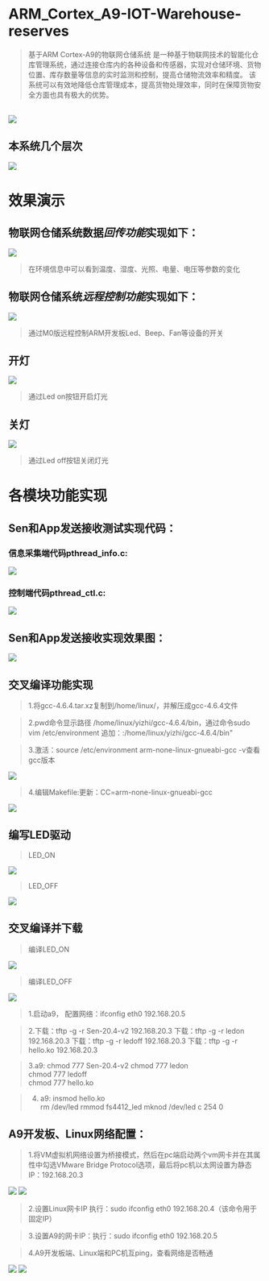 # ARM_Cortex_A9-IOT-Warehouse-reserves
>基于ARM Cortex-A9的物联网仓储系统
>是一种基于物联网技术的智能化仓库管理系统，通过连接仓库内的各种设备和传感器，实现对仓储环境、货物位置、库存数量等信息的实时监测和控制，提高仓储物流效率和精度。
>该系统可以有效地降低仓库管理成本，提高货物处理效率，同时在保障货物安全方面也具有极大的优势。
<br>
<img src="https://github.com/ZhangHalfGod/Picture/blob/main/%E5%9B%BE%E7%89%87%202.png">  

## 本系统几个层次  
<img src="https://github.com/ZhangHalfGod/Picture/blob/main/%E5%9B%BE%E7%89%87%201.png">  

# 效果演示  

## 物联网仓储系统数据*回传功能*实现如下：  
<img src="https://github.com/ZhangHalfGod/Picture/blob/main/%E5%9B%BE%E7%89%87%203.png">  

>在环境信息中可以看到温度、湿度、光照、电量、电压等参数的变化

## 物联网仓储系统*远程控制功能*实现如下：
<img src="https://github.com/ZhangHalfGod/Picture/blob/main/%E5%9B%BE%E7%89%87%204.png">  

>通过M0版远程控制ARM开发板Led、Beep、Fan等设备的开关


## 开灯
<img src="https://github.com/ZhangHalfGod/Picture/blob/main/%E5%9B%BE%E7%89%87%205.png">  

>通过Led on按钮开启灯光

## 关灯
<img src="https://github.com/ZhangHalfGod/Picture/blob/main/%E5%9B%BE%E7%89%87%206.png">  

>通过Led off按钮关闭灯光


# 各模块功能实现  
## Sen和App发送接收测试实现代码：  
### 信息采集端代码pthread_info.c:
<img src="https://github.com/ZhangHalfGod/Picture/blob/main/%E5%9B%BE%E7%89%87%207.png">  

### 控制端代码pthread_ctl.c:
<img src="https://github.com/ZhangHalfGod/Picture/blob/main/%E5%9B%BE%E7%89%87%208.png">  

## Sen和App发送接收实现效果图：
<img src="https://github.com/ZhangHalfGod/Picture/blob/main/%E5%9B%BE%E7%89%87%209.png"> 


## 交叉编译功能实现  

>1.将gcc-4.6.4.tar.xz复制到/home/linux/，并解压成gcc-4.6.4文件

>2.pwd命令显示路径 /home/linux/yizhi/gcc-4.6.4/bin，通过命令sudo vim /etc/environment 追加：:/home/linux/yizhi/gcc-4.6.4/bin"

>3.激活：source /etc/environment arm-none-linux-gnueabi-gcc -v查看gcc版本

<img src="https://github.com/ZhangHalfGod/Picture/blob/main/%E5%9B%BE%E7%89%87%210.png"> 



>4.编辑Makefile:更新：CC=arm-none-linux-gnueabi-gcc

<img src="https://github.com/ZhangHalfGod/Picture/blob/main/%E5%9B%BE%E7%89%87%211.png">   

## 编写LED驱动

>LED_ON

<img src="https://github.com/ZhangHalfGod/Picture/blob/main/%E5%9B%BE%E7%89%87%212.png">   

>LED_OFF

<img src="https://github.com/ZhangHalfGod/Picture/blob/main/%E5%9B%BE%E7%89%87%213.png">  

## 交叉编译并下载  

>编译LED_ON

<img src="https://github.com/ZhangHalfGod/Picture/blob/main/%E5%9B%BE%E7%89%87%214.png">  


>编译LED_OFF

<img src="https://github.com/ZhangHalfGod/Picture/blob/main/%E5%9B%BE%E7%89%87%215.png">  

>1.启动a9， 配置网络：ifconfig eth0 192.168.20.5


>2.下载：tftp -g -r Sen-20.4-v2 192.168.20.3
 下载：tftp -g -r ledon 192.168.20.3
 下载：tftp -g -r ledoff 192.168.20.3
 下载：tftp -g -r hello.ko 192.168.20.3

>3.a9:  chmod 777 Sen-20.4-v2 
       chmod 777 ledon  
       chmod 777 ledoff  
       chmod 777 hello.ko

>4. a9:
       insmod hello.ko  
       rm /dev/led 
       rmmod fs4412_led
       mknod /dev/led c  254 0


## A9开发板、Linux网络配置：

>1.将VM虚拟机网络设置为桥接模式，然后在pc端启动两个vm网卡并在其属性中勾选VMware Bridge Protocol选项，最后将pc机以太网设置为静态IP：192.168.20.3

<img src="https://github.com/ZhangHalfGod/Picture/blob/main/%E5%9B%BE%E7%89%87%216.png">
<img src="https://github.com/ZhangHalfGod/Picture/blob/main/%E5%9B%BE%E7%89%87%217.png">

>2.设置Linux网卡IP 执行：sudo ifconfig eth0 192.168.20.4（该命令用于固定IP）

>3.设置A9的网卡IP：执行：sudo ifconfig eth0 192.168.20.5

>4.A9开发板端、Linux端和PC机互ping，查看网络是否畅通

<img src="https://github.com/ZhangHalfGod/Picture/blob/main/%E5%9B%BE%E7%89%87%218.png">
<img src="https://github.com/ZhangHalfGod/Picture/blob/main/%E5%9B%BE%E7%89%87%219.png">















